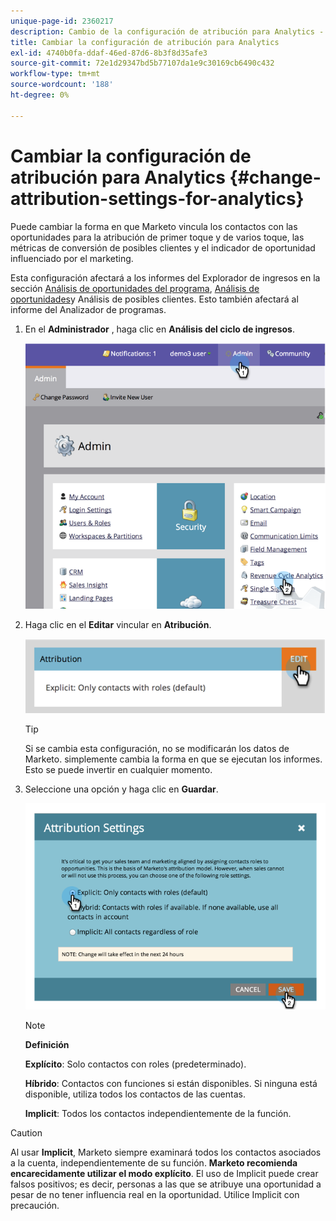 ```yaml
---
unique-page-id: 2360217
description: Cambio de la configuración de atribución para Analytics - Marketo Docs - Documentación del producto
title: Cambiar la configuración de atribución para Analytics
exl-id: 4740b0fa-ddaf-46ed-87d6-8b3f8d35afe3
source-git-commit: 72e1d29347bd5b77107da1e9c30169cb6490c432
workflow-type: tm+mt
source-wordcount: '188'
ht-degree: 0%

---
```


# Cambiar la configuración de atribución para Analytics {#change-attribution-settings-for-analytics}

Puede cambiar la forma en que Marketo vincula los contactos con las oportunidades para la atribución de primer toque y de varios toque, las métricas de conversión de posibles clientes y el indicador de oportunidad influenciado por el marketing.

Esta configuración afectará a los informes del Explorador de ingresos en la sección [Análisis de oportunidades del programa](/help/marketo/product-docs/reporting/revenue-cycle-analytics/program-analytics/understanding-the-program-opportunity-analysis-area.md), [Análisis de oportunidades](/help/marketo/product-docs/reporting/revenue-cycle-analytics/revenue-explorer/understanding-opportunity-analysis-in-revenue-explorer.md)y Análisis de posibles clientes. Esto también afectará al informe del Analizador de programas.

1. En el **Administrador** , haga clic en **Análisis del ciclo de ingresos**.

   ![](assets/image2014-9-24-11-3a55-3a19.png)

1. Haga clic en el **Editar** vincular en **Atribución**.

   ![](assets/image2014-9-24-11-3a56-3a33.png)

   >[!TIP]
   >
   >Si se cambia esta configuración, no se modificarán los datos de Marketo. simplemente cambia la forma en que se ejecutan los informes. Esto se puede invertir en cualquier momento.

1. Seleccione una opción y haga clic en **Guardar**.

   ![](assets/image2014-9-24-11-3a57-3a39.png)

   >[!NOTE]
   >
   >**Definición**
   >
   >**Explícito**: Solo contactos con roles (predeterminado).
   >
   >**Híbrido**: Contactos con funciones si están disponibles. Si ninguna está disponible, utiliza todos los contactos de las cuentas.
   >
   >**Implicit**: Todos los contactos independientemente de la función.

>[!CAUTION]
>
>Al usar **Implicit**, Marketo siempre examinará todos los contactos asociados a la cuenta, independientemente de su función. **Marketo recomienda encarecidamente utilizar el modo explícito**. El uso de Implicit puede crear falsos positivos; es decir, personas a las que se atribuye una oportunidad a pesar de no tener influencia real en la oportunidad. Utilice Implicit con precaución.
